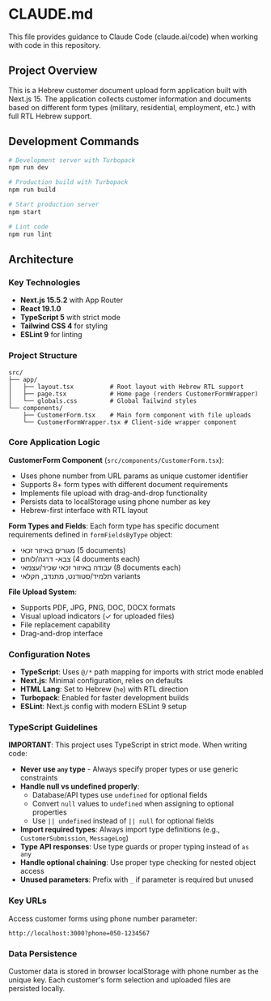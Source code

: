 # CLAUDE.md

This file provides guidance to Claude Code (claude.ai/code) when working with code in this repository.

## Project Overview

This is a Hebrew customer document upload form application built with Next.js 15. The application collects customer information and documents based on different form types (military, residential, employment, etc.) with full RTL Hebrew support.

## Development Commands

```bash
# Development server with Turbopack
npm run dev

# Production build with Turbopack  
npm run build

# Start production server
npm start

# Lint code
npm run lint
```

## Architecture

### Key Technologies
- **Next.js 15.5.2** with App Router
- **React 19.1.0** 
- **TypeScript 5** with strict mode
- **Tailwind CSS 4** for styling
- **ESLint 9** for linting

### Project Structure
```
src/
├── app/
│   ├── layout.tsx          # Root layout with Hebrew RTL support
│   ├── page.tsx            # Home page (renders CustomerFormWrapper)
│   └── globals.css         # Global Tailwind styles
└── components/
    ├── CustomerForm.tsx    # Main form component with file uploads
    └── CustomerFormWrapper.tsx # Client-side wrapper component
```

### Core Application Logic

**CustomerForm Component** (`src/components/CustomerForm.tsx`):
- Uses phone number from URL params as unique customer identifier
- Supports 8+ form types with different document requirements
- Implements file upload with drag-and-drop functionality
- Persists data to localStorage using phone number as key
- Hebrew-first interface with RTL layout

**Form Types and Fields**: Each form type has specific document requirements defined in `formFieldsByType` object:
- מגורים באיזור זכאי (5 documents)
- צבא- דרגה/לוחם (4 documents each) 
- עבודה באיזור זכאי שכיר/עצמאי (8 documents each)
- תלמיד/סטודנט, מתנדב, חקלאי variants

**File Upload System**:
- Supports PDF, JPG, PNG, DOC, DOCX formats
- Visual upload indicators (✓ for uploaded files)
- File replacement capability
- Drag-and-drop interface

### Configuration Notes

- **TypeScript**: Uses `@/*` path mapping for imports with strict mode enabled
- **Next.js**: Minimal configuration, relies on defaults
- **HTML Lang**: Set to Hebrew (`he`) with RTL direction
- **Turbopack**: Enabled for faster development builds
- **ESLint**: Next.js config with modern ESLint 9 setup

### TypeScript Guidelines

**IMPORTANT**: This project uses TypeScript in strict mode. When writing code:

- **Never use `any` type** - Always specify proper types or use generic constraints
- **Handle null vs undefined properly**:
  - Database/API types use `undefined` for optional fields
  - Convert `null` values to `undefined` when assigning to optional properties
  - Use `|| undefined` instead of `|| null` for optional fields
- **Import required types**: Always import type definitions (e.g., `CustomerSubmission`, `MessageLog`) 
- **Type API responses**: Use type guards or proper typing instead of `as any`
- **Handle optional chaining**: Use proper type checking for nested object access
- **Unused parameters**: Prefix with `_` if parameter is required but unused

### Key URLs

Access customer forms using phone number parameter:
```
http://localhost:3000?phone=050-1234567
```

### Data Persistence

Customer data is stored in browser localStorage with phone number as the unique key. Each customer's form selection and uploaded files are persisted locally.